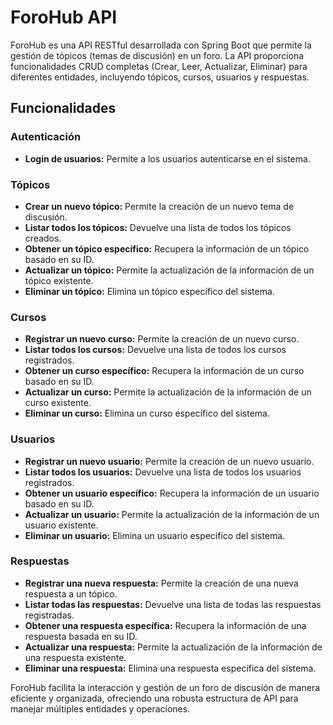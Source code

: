 # ForoHub API

ForoHub es una API RESTful desarrollada con Spring Boot que permite la gestión de tópicos (temas de discusión) en un foro. La API proporciona funcionalidades CRUD completas (Crear, Leer, Actualizar, Eliminar) para diferentes entidades, incluyendo tópicos, cursos, usuarios y respuestas.

## Funcionalidades

### Autenticación
- **Login de usuarios:** Permite a los usuarios autenticarse en el sistema.

### Tópicos
- **Crear un nuevo tópico:** Permite la creación de un nuevo tema de discusión.
- **Listar todos los tópicos:** Devuelve una lista de todos los tópicos creados.
- **Obtener un tópico específico:** Recupera la información de un tópico basado en su ID.
- **Actualizar un tópico:** Permite la actualización de la información de un tópico existente.
- **Eliminar un tópico:** Elimina un tópico específico del sistema.

### Cursos
- **Registrar un nuevo curso:** Permite la creación de un nuevo curso.
- **Listar todos los cursos:** Devuelve una lista de todos los cursos registrados.
- **Obtener un curso específico:** Recupera la información de un curso basado en su ID.
- **Actualizar un curso:** Permite la actualización de la información de un curso existente.
- **Eliminar un curso:** Elimina un curso específico del sistema.

### Usuarios
- **Registrar un nuevo usuario:** Permite la creación de un nuevo usuario.
- **Listar todos los usuarios:** Devuelve una lista de todos los usuarios registrados.
- **Obtener un usuario específico:** Recupera la información de un usuario basado en su ID.
- **Actualizar un usuario:** Permite la actualización de la información de un usuario existente.
- **Eliminar un usuario:** Elimina un usuario específico del sistema.

### Respuestas
- **Registrar una nueva respuesta:** Permite la creación de una nueva respuesta a un tópico.
- **Listar todas las respuestas:** Devuelve una lista de todas las respuestas registradas.
- **Obtener una respuesta específica:** Recupera la información de una respuesta basada en su ID.
- **Actualizar una respuesta:** Permite la actualización de la información de una respuesta existente.
- **Eliminar una respuesta:** Elimina una respuesta específica del sistema.

ForoHub facilita la interacción y gestión de un foro de discusión de manera eficiente y organizada, ofreciendo una robusta estructura de API para manejar múltiples entidades y operaciones.
